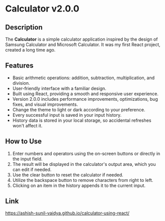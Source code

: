 # Calculator v2.0.0

## Description

The **Calculator** is a simple calculator application inspired by the design of Samsung Calculator and Microsoft Calculator. It was my first React project, created a long time ago.

## Features

- Basic arithmetic operations: addition, subtraction, multiplication, and division.
- User-friendly interface with a familiar design.
- Built using React, providing a smooth and responsive user experience.
- Version 2.0.0 includes performance improvements, optimizations, bug fixes, and visual improvements.
- Change the theme to light or dark according to your preference.
- Every successful input is saved in your input history.
- History data is stored in your local storage, so accidental refreshes won't affect it.

## How to Use

1. Enter numbers and operators using the on-screen buttons or directly in the input field.
2. The result will be displayed in the calculator's output area, which you can edit if needed.
3. Use the clear button to reset the calculator if needed.
4. Utilize the backspace button to remove characters from right to left.
5. Clicking on an item in the history appends it to the current input.

## Link
https://ashish-sunil-vaidya.github.io/calculator-using-react/




